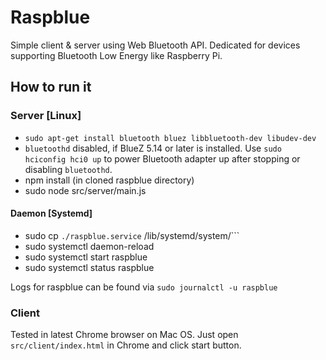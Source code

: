 # Raspblue

Simple client & server using Web Bluetooth API. Dedicated for devices supporting Bluetooth Low Energy like Raspberry Pi.

## How to run it

### Server [Linux]

* ```sudo apt-get install bluetooth bluez libbluetooth-dev libudev-dev```
* ```bluetoothd``` disabled, if BlueZ 5.14 or later is installed. Use ```sudo hciconfig hci0 up``` to power Bluetooth adapter up after stopping or disabling ```bluetoothd```.
* npm install (in cloned raspblue directory)
* sudo node src/server/main.js

#### Daemon [Systemd]

* sudo cp ```./raspblue.service``` /lib/systemd/system/```
* sudo systemctl daemon-reload
* sudo systemctl start raspblue
* sudo systemctl status raspblue

Logs for raspblue can be found via ```sudo journalctl -u raspblue```

### Client

Tested in latest Chrome browser on Mac OS. Just open ```src/client/index.html``` in Chrome and click start button.
